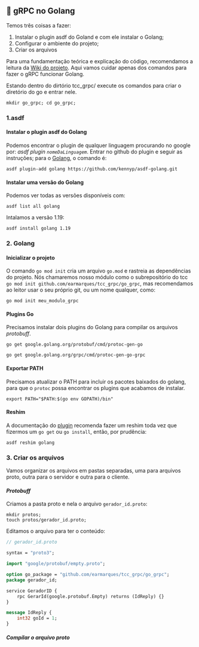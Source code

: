 ## 🦫 gRPC no Golang

Temos três coisas a fazer:

1. Instalar o plugin asdf do Goland e com ele instalar o Golang;
2. Configurar o ambiente do projeto;
3. Criar os arquivos 

Para uma fundamentação teórica e explicação do código, recomendamos a leitura da [Wiki do projeto](https://github.com/earmarques/tcc_grpc/wiki). Aqui vamos cuidar apenas dos comandos para fazer o gRPC funcionar Golang.

Estando dentro do dirtório tcc_grpc/ execute os comandos para criar o diretório do go e entrar nele.

```
mkdir go_grpc; cd go_grpc;
```



### 1.asdf

#### Instalar o plugin asdf do Golang

Podemos encontrar o plugin de qualquer linguagem procurando no google por: _asdf plugin `nomeDaLinguagem`_. Entrar no github do plugin e seguir as instruções; para o [Golang](https://github.com/kennyp/asdf-golang), o comando é:

```
asdf plugin-add golang https://github.com/kennyp/asdf-golang.git
```

#### Instalar uma versão do Golang

Podemos ver todas as versões disponíveis com:
```
asdf list all golang
```

Intalamos a versão 1.19:
```
asdf install golang 1.19
```

### 2. Golang

#### Inicializar o projeto

O comando `go mod init` cria um arquivo `go.mod` e rastreia as dependências do projeto. Nós chamaremos nosso módulo como o subrepositório do tcc `go mod init github.com/earmarques/tcc_grpc/go_grpc`, mas recomendamos ao leitor usar o seu próprio git, ou um nome qualquer, como:

```
go mod init meu_modulo_grpc
```

#### Plugins Go

Precisamos instalar dois plugins do Golang para compilar os arquivos _protobuff_.
```
go get google.golang.org/protobuf/cmd/protoc-gen-go
```
```
go get google.golang.org/grpc/cmd/protoc-gen-go-grpc
```

#### Exportar PATH

Precisamos atualizar o PATH para incluir os pacotes baixados do golang, para que o `protoc` possa encontrar os plugins que acabamos de instalar.

```
export PATH="$PATH:$(go env GOPATH)/bin"
```

#### Reshim

A documentação do [plugin](https://github.com/kennyp/asdf-golang#when-using-go-get-or-go-install) recomenda fazer um reshim toda vez que fizermos um `go get` ou `go install`, então, por prudência:
```
asdf reshim golang
```

### 3. Criar os arquivos

Vamos organizar os arquivos em pastas separadas, uma para arquivos proto, outra para o servidor e outra para o cliente.

#### _Protobuff_
Criamos a pasta proto e nela o arquivo `gerador_id.proto`:

```
mkdir protos; 
touch protos/gerador_id.proto;
```

Editamos o arquivo para ter o conteúdo:

```proto
// gerador_id.proto

syntax = "proto3";

import "google/protobuf/empty.proto";

option go_package = "github.com/earmarques/tcc_grpc/go_grpc";
package gerador_id;

service GeradorID {
    rpc GerarId(google.protobuf.Empty) returns (IdReply) {}
}

message IdReply {
    int32 goId = 1;
}
```

##### Compilar o arquivo proto

```

```



